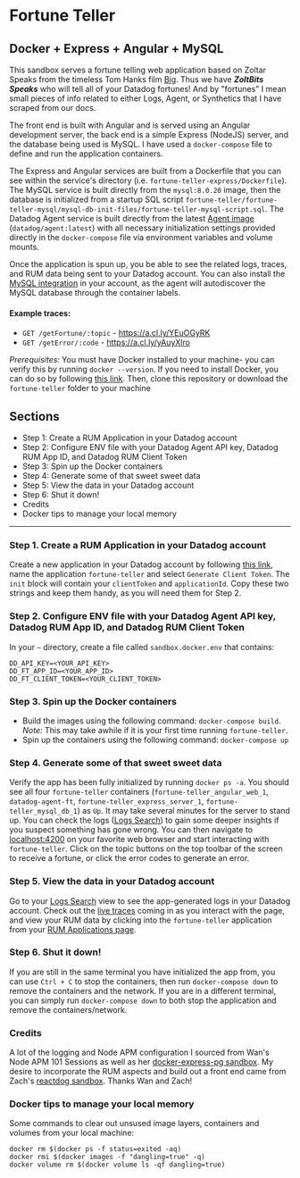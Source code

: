 # Fortune Teller

Docker + Express + Angular + MySQL
---
This sandbox serves a fortune telling web application based on Zoltar Speaks from the timeless Tom Hanks film [Big](https://www.youtube.com/watch?v=Q6RK4479XD8).  Thus we have ***ZoltBits Speaks*** who will tell all of your Datadog fortunes!  And by "fortunes" I mean small pieces of info related to either Logs, Agent, or Synthetics that I have scraped from our docs.

The front end is built with Angular and is served using an Angular development server, the back end is a simple Express (NodeJS) server, and the database being used is MySQL.  I have used a ```docker-compose``` file to define and run the application containers.  

The Express and Angular services are built from a Dockerfile that you can see within the service's directory (i.e. ```fortune-teller-express/Dockerfile```).  The MySQL service is built directly from the ```mysql:8.0.20``` image, then the database is initialized from a startup SQL script ```fortune-teller/fortune-teller-mysql/mysql-db-init-files/fortune-teller-mysql-script.sql```.  The Datadog Agent service is built directly from the latest [Agent image](https://docs.datadoghq.com/agent/docker/?tab=standard) (```datadog/agent:latest```) with all necessary initialization settings provided directly in the ```docker-compose``` file via environment variables and volume mounts.

Once the application is spun up, you be able to see the related logs, traces, and RUM data being sent to your Datadog account.  You can also install the [MySQL integration](https://app.datadoghq.com/account/settings) in your account, as the agent will autodiscover the MySQL database through the container labels.

#### Example traces:
- ```GET /getFortune/:topic``` - https://a.cl.ly/YEuOGyRK
- ```GET /getError/:code``` - https://a.cl.ly/yAuyXlro

*Prerequisites:* You must have Docker installed to your machine- you can verify this by running ```docker --version```.  If you need to install Docker, you can do so by following [this link](https://docs.docker.com/get-docker/).  Then, clone this repository or download the ```fortune-teller``` folder to your machine

## Sections
- Step 1: Create a RUM Application in your Datadog account
- Step 2: Configure ENV file with your Datadog Agent API key, Datadog RUM App ID, and Datadog RUM Client Token
- Step 3: Spin up the Docker containers
- Step 4: Generate some of that sweet sweet data
- Step 5: View the data in your Datadog account
- Step 6: Shut it down!
- Credits
- Docker tips to manage your local memory
---

### Step 1.  Create a RUM Application in your Datadog account

Create a new application in your Datadog account by following [this link](https://app.datadoghq.com/rum/application/create), name the application ```fortune-teller``` and select ```Generate Client Token```.  The ```init``` block will contain your ```clientToken``` and ```applicationId```.  Copy these two strings and keep them handy, as you will need them for Step 2.

### Step 2.  Configure ENV file with your Datadog Agent API key, Datadog RUM App ID, and Datadog RUM Client Token

In your ```~``` directory, create a file called ```sandbox.docker.env``` that contains:
```
DD_API_KEY=<YOUR_API_KEY>
DD_FT_APP_ID=<YOUR_APP_ID>
DD_FT_CLIENT_TOKEN=<YOUR_CLIENT_TOKEN>
```

### Step 3.  Spin up the Docker containers

- Build the images using the following command: ```docker-compose build```.  *Note:* This may take awhile if it is your first time running ```fortune-teller```.
- Spin up the containers using the following command: ```docker-compose up```

### Step 4. Generate some of that sweet sweet data

Verify the app has been fully initialized by running ```docker ps -a```.  You should see all four ```fortune-teller``` containers (```fortune-teller_angular_web_1```, ```datadog-agent-ft```, ```fortune-teller_express_server_1```, ```fortune-teller_mysql_db_1```) as ```Up```.  It may take several minutes for the server to stand up.  You can check the logs ([Logs Search](https://app.datadoghq.com/logs)) to gain some deeper insights if you suspect something has gone wrong.  You can then navigate to [localhost:4200](http://localhost:4200/) on your favorite web browser and start interacting with ```fortune-teller```.  Click on the topic buttons on the top toolbar of the screen to receive a fortune, or click the error codes to generate an error.

### Step 5. View the data in your Datadog account

Go to your [Logs Search](https://app.datadoghq.com/logs) view to see the app-generated logs in your Datadog account.  Check out the [live traces](https://app.datadoghq.com/apm/traces?query=env%3Anone&streamTraces=true&start=1627914977012&end=1627915877012&paused=false) coming in as you interact with the page, and view your RUM data by clicking into the ```fortune-teller``` application from your [RUM Applications page](https://app.datadoghq.com/rum/list?from_ts=1627829489327&to_ts=1627915889327&live=true).

### Step 6.  Shut it down!

If you are still in the same terminal you have initialized the app from, you can use ```Ctrl + C``` to stop the containers, then run ```docker-compose down``` to remove the containers and the network.  If you are in a different terminal, you can simply run ```docker-compose down``` to both stop the application and remove the containers/network.

### Credits

A lot of the logging and Node APM configuration I sourced from Wan's Node APM 101 Sessions as well as her [docker-express-pg sandbox](https://github.com/DataDog/sandbox/tree/master/APM/Nodejs/docker-express-pg).  My desire to incorporate the RUM aspects and build out a front end came from Zach's [reactdog sandbox](https://github.com/DataDog/sandbox/tree/master/RUM/ReactJS/reactdog).  Thanks Wan and Zach!

### Docker tips to manage your local memory

Some commands to clear out unsused image layers, containers and volumes from your local machine:
```
docker rm $(docker ps -f status=exited -aq)
docker rmi $(docker images -f "dangling=true" -q)
docker volume rm $(docker volume ls -qf dangling=true)
```


